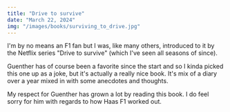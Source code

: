 ```yaml
---
title: "Drive to survive"
date: "March 22, 2024"
img: "/images/books/surviving_to_drive.jpg"
---
```


I'm by no means an F1 fan but I was, like many others, introduced to it by the Netflix series "Drive to survive" (which I've seen all seasons of since).

Guenther has of course been a favorite since the start and so I kinda picked this one up as a joke, but it's actually a really nice book.
It's mix of a diary over a year mixed in with some anecdotes and thoughts.

My respect for Guenther has grown a lot by reading this book. I do feel sorry for him with regards to how Haas F1 worked out.
